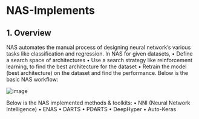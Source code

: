 # NAS-Implements

## 1.	Overview
NAS automates the manual process of designing neural network’s various tasks like classification and regression. 
In NAS for given datasets, 
•	Define a search space of architectures 
•	Use a search strategy like reinforcement learning, to find the best architecture for the dataset
•	Retrain the model (best architecture) on the dataset and find the performance. 
Below is the basic NAS workflow:

![image](https://user-images.githubusercontent.com/59950610/116515171-907eaf80-a8e9-11eb-95c4-7d77bda9820d.png)

Below is the NAS implemented methods & toolkits:
•	NNI (Neural Network Intelligence)
  •	ENAS
  •	DARTS
  •	PDARTS
•	DeepHyper
•	Auto-Keras
